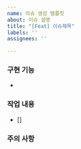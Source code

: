 ```yaml
---
name: 이슈 생성 템플릿
about: 이슈 설명
title: "[Feat] 이슈제목"
labels: ''
assignees: ''

---
```


### 구현 기능
* 
### 작업 내용
- []

### 주의 사항
